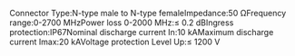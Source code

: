 Connector Type:N-type male to N-type femaleImpedance:50 ΩFrequency range:0-2700 MHzPower loss 0-2000 MHz:≤ 0.2 dBIngress protection:IP67Nominal discharge current In:10 kAMaximum discharge current Imax:20 kAVoltage protection Level Up:≤ 1200 V
